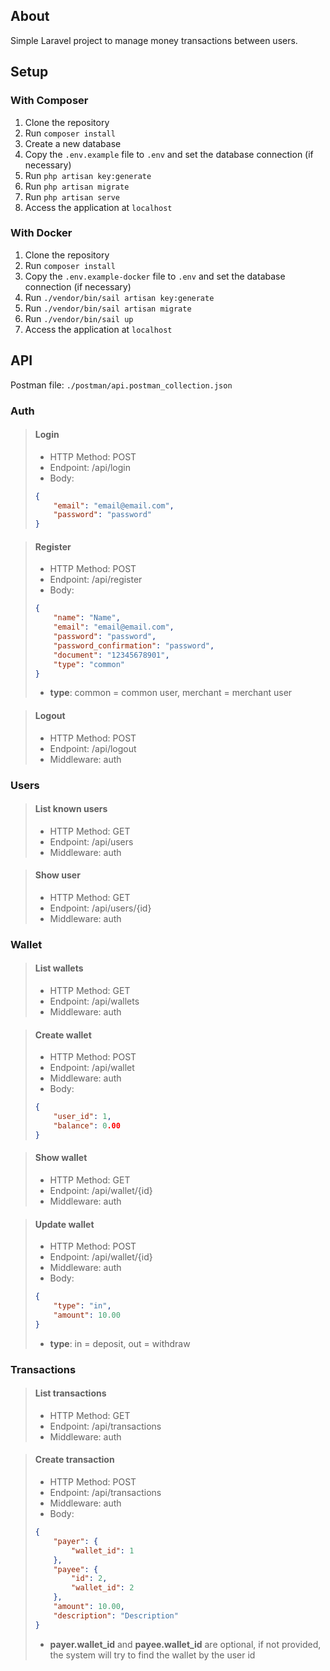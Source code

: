 ## About

Simple Laravel project to manage money transactions between users.

## Setup

### With Composer

1. Clone the repository
2. Run `composer install`
3. Create a new database
4. Copy the `.env.example` file to `.env` and set the database connection (if necessary)
5. Run `php artisan key:generate`
6. Run `php artisan migrate`
7. Run `php artisan serve`
8. Access the application at `localhost`

### With Docker

1. Clone the repository
2. Run `composer install`
3. Copy the `.env.example-docker` file to `.env` and set the database connection (if necessary)
4. Run `./vendor/bin/sail artisan key:generate`
5. Run `./vendor/bin/sail artisan migrate`
6. Run `./vendor/bin/sail up`
7. Access the application at `localhost`

## API

Postman file: `./postman/api.postman_collection.json`

### Auth

> #### Login
> 
> - HTTP Method: POST
> - Endpoint: /api/login
> - Body:
> ```json
> {
>     "email": "email@email.com",
>     "password": "password"
> }
> ```

> #### Register
> 
> - HTTP Method: POST
> - Endpoint: /api/register
> - Body:
> ```json
> {
>     "name": "Name",
>     "email": "email@email.com",
>     "password": "password",
>     "password_confirmation": "password",
>     "document": "12345678901",
>     "type": "common"
> }
> ```
> - **type**: common = common user, merchant = merchant user

> #### Logout
> 
> - HTTP Method: POST
> - Endpoint: /api/logout
> - Middleware: auth

### Users

> #### List known users
> 
> - HTTP Method: GET
> - Endpoint: /api/users
> - Middleware: auth

> #### Show user
> 
> - HTTP Method: GET
> - Endpoint: /api/users/{id}
> - Middleware: auth

### Wallet

> #### List wallets
> 
> - HTTP Method: GET
> - Endpoint: /api/wallets
> - Middleware: auth

> #### Create wallet
> 
> - HTTP Method: POST
> - Endpoint: /api/wallet
> - Middleware: auth
> - Body:
> ```json
> {
>     "user_id": 1,
>     "balance": 0.00
> }
> ```

> #### Show wallet
> 
> - HTTP Method: GET
> - Endpoint: /api/wallet/{id}
> - Middleware: auth

> #### Update wallet
> 
> - HTTP Method: POST
> - Endpoint: /api/wallet/{id}
> - Middleware: auth
> - Body:
> ```json
> {
>     "type": "in",
>     "amount": 10.00
> }
> ```
> - **type**: in = deposit, out = withdraw

### Transactions

> #### List transactions
> 
> - HTTP Method: GET
> - Endpoint: /api/transactions
> - Middleware: auth

> #### Create transaction
> 
> - HTTP Method: POST
> - Endpoint: /api/transactions
> - Middleware: auth
> - Body:
> ```json
> {
>     "payer": {
>         "wallet_id": 1
>     },
>     "payee": {
>         "id": 2,
>         "wallet_id": 2
>     },
>     "amount": 10.00,
>     "description": "Description"
> }
> ```
> - **payer.wallet_id** and **payee.wallet_id** are optional, if not provided, the system will try to find the wallet by the user id
